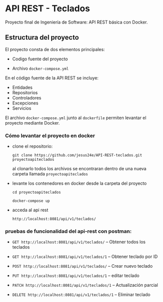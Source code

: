 # API REST - Teclados

Proyecto final de Ingeniería de Software: API REST básica con Docker.

## Estructura del proyecto

El proyecto consta de dos elementos principales:

- Codigo fuente del proyecto

- Archivo `docker-compose.yml`

En el código fuente de la API REST se incluye:
- Entidades
- Repositorios
- Controladores
- Excepciones
- Servicios

El archivo `docker-compose.yml` junto al `dockerfile` permiten levantar el proyecto mediante Docker.

### Cómo levantar el proyecto en docker

- clone el repositorio:

	```
	git clone https://github.com/jesus24e/API-REST-teclados.git proyectoapiteclados
	```

	al clonarlo todos los archivos se encontraran dentro de una nueva carpeta llamada `proyectoapiteclados`

- levante los contenedores en docker desde la carpeta del proyecto
	```
  	cd proyectoapiteclados
 
  	docker-compose up
  	```

- acceda al api rest

	```
	http://localhost:8081/api/v1/teclados/
	```

### pruebas de funcionalidad del api-rest con postman:

- `GET http://localhost:8081/api/v1/teclados/` – Obtener todos los teclados

- `GET http://localhost:8081/api/v1/teclados/1` – Obtener teclado por ID

- `POST http://localhost:8081/api/v1/teclados/` – Crear nuevo teclado

- `PUT http://localhost:8081/api/v1/teclados/1` – editar teclado

- `PATCH http://localhost:8081/api/v1/teclados/1` – Actualización parcial

- `DELETE http://localhost:8081/api/v1/teclados/1` – Eliminar teclado
